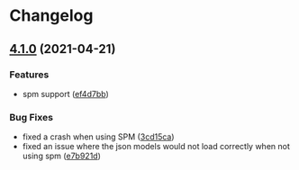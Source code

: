 # Changelog

## [4.1.0](https://www.github.com/readefries/IBAN-Helper/compare/v4.0.2...v4.1.0) (2021-04-21)


### Features

* spm support ([ef4d7bb](https://www.github.com/readefries/IBAN-Helper/commit/ef4d7bb597e1afdac2ed7acf5dbddf835da57c4f))


### Bug Fixes

* fixed a crash when using SPM ([3cd15ca](https://www.github.com/readefries/IBAN-Helper/commit/3cd15ca2c2fb22f876b7738a3707de9f183f5770))
* fixed an issue where the json models would not load correctly when not using spm ([e7b921d](https://www.github.com/readefries/IBAN-Helper/commit/e7b921d15b95e3e648f35724aa92a2e16f2c5483))
